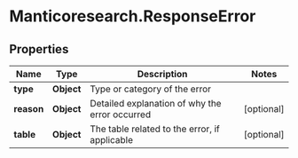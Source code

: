# Manticoresearch.ResponseError

## Properties

Name | Type | Description | Notes
------------ | ------------- | ------------- | -------------
**type** | **Object** | Type or category of the error | 
**reason** | **Object** | Detailed explanation of why the error occurred | [optional] 
**table** | **Object** | The table related to the error, if applicable | [optional] 


